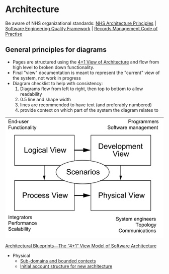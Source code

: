# Architecture

Be aware of NHS organizational
standards: [NHS Architecture Principles][nhsap] | [Software Engineering Quality Framework][seqf] |
[Records Management Code of Practise][rmc]

[nhsap]: https://digital.nhs.uk/about-nhs-digital/our-work/nhs-digital-architecture/principles#download-the-nhs-architecture-principles

[seqf]: https://github.com/NHSDigital/software-engineering-quality-framework

[rmc]:https://transform.england.nhs.uk/information-governance/guidance/records-management-code/

## General principles for diagrams

* Pages are structured using the [4+1 View of Architecture][Kruchten]
  and flow from high level to broken down functionality.
* Final "view" documentation is meant to represent the "current" view
  of the system, not work in progress
* Diagram checklist to help with consistency:
  1. Diagrams flow from left to right, then top to bottom to allow
     readability
  2. 0.5 line and shape width
  3. lines are recommended to have text (and preferably numbered)
  4. provide context on which part of the system the diagram relates
     to

![img.png](assets/kruchten_4_1_model.png)

[<figcaption>Architectural Blueprints—The “4+1” View Model of Software Architecture</figcaption>][Kruchten]

[Kruchten]: https://ics.uci.edu/~michele/Teaching/INF117/Krutchten%204+1View%20SWArch.pdf

* Physical
  * [Sub-domains and bounded contexts](physical/sub-domains_and_bounded_contexts)
  * [Initial account structure for new architecture](physical/initial_account_structure_for_new_architecture)
